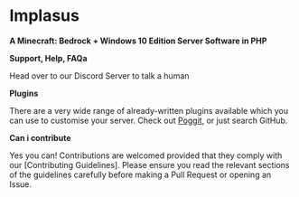 # Implasus

__A Minecraft: Bedrock + Windows 10 Edition Server Software in PHP__


**Support, Help, FAQa**

Head over to our Discord Server to talk a human

**Plugins**

There are a very wide range of already-written plugins available which you can use to customise your server. Check out [Poggit](https://poggit.pmmp.io), or just search GitHub.

**Can i contribute**

Yes you can! Contributions are welcomed provided that they comply with our [Contributing Guidelines]. Please ensure you read the relevant sections of the guidelines carefully before making a Pull Request or opening an Issue.

